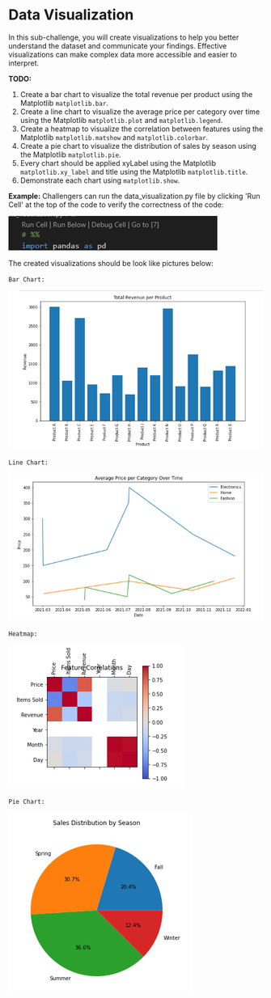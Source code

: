 # Data Visualization
In this sub-challenge, you will create visualizations to help you better understand the dataset and communicate your findings. Effective visualizations can make complex data more accessible and easier to interpret.

**TODO:**
1. Create a bar chart to visualize the total revenue per product using the Matplotlib `matplotlib.bar`.
2. Create a line chart to visualize the average price per category over time using the Matplotlib `matplotlib.plot` and `matplotlib.legend`.
3. Create a heatmap to visualize the correlation between features using the Matplotlib `matplotlib.matshow` and `matplotlib.colorbar`.
4. Create a pie chart to visualize the distribution of sales by season using the Matplotlib `matplotlib.pie`.
5. Every chart should be applied xyLabel using the Matplotlib `matplotlib.xy_label` and title using the Matplotlib `matplotlib.title`.
6. Demonstrate each chart using `matplotlib.show`.

**Example:**
Challengers can run the data_visualization.py file by clicking 'Run Cell' at the top of the code to verify the correctness of the code:

![example_image_Data_Visualization_RunCell](assets/data_visualization_check.png)

The created visualizations should be look like pictures below:

`Bar Chart:`

![example_image_Data_Visualization_Revenue](assets/data_visualization_bar.png)

`Line Chart:`

![example_image_Data_Visualization_price](assets/data_visualization_line.png)

`Heatmap:`

![example_image_Data_Visualization_feature](assets/data_visualization_heatmap.png)

`Pie Chart:`

![example_image_Data_Visualization_season](assets/data_visualization_pie.png)

